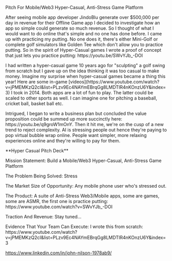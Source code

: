 <p> Pitch For Mobile/Web3 Hyper-Casual, Anti-Stress Game Platform</p>

<p>After seeing mobile app developer JindoBlu generate over $500,000 per day in revenue for their Offline Game app I decided to investigate how an app so simple could generate so much revenue. So I thought of what I would want to do online that's simple and no one has done before. I came up with practicing my putting. No one does it, there's either Mini-Golf or complete golf simulators like Golden Tee which don't allow you to practice putting. So in the spirit of Hyper-Casual games I wrote a proof of concept that just lets you practice putting: https://youtu.be/SWvYJb_-DOI</p>  

<p>I had written a hyper-casual game 10 years ago for "sculpting" a golf swing from scratch but I gave up on the idea thinking it was too casual to make money. Imagine my surprise when hyper-casual games became a thing this year! Here are some in-game [videos](https://www.youtube.com/watch?v=jPMEMKzQ2cI&list=PLzv9Ec4NAYmEBrqGg8LMDTIR4nKOnzU6Y&index=3) I took in 2014. Both apps are a lot of fun to play. The latter could be scaled to other sports as well. I can imagine one for pitching a baseball, cricket ball, basket ball etc.</p>  

<p>Intrigued, I began to write a business plan but concluded the value proposition could be summed up more succinctly here: https://youtu.be/q9groW1mOnY. Then it hit me, we're on the cusp of a new trend to reject complexity. AI is stressing people out hence they're paying to pop virtual bubble wrap online. People want simpler, more relaxing experiences online and they're willing to pay for them.</p>  

<p>**Hyper Casual Pitch Deck**</p>  

<p>Mission Statement: Build a Mobile/Web3 Hyper-Casual, Anti-Stress Game Platform</p>  
<p>The Problem Being Solved: Stress</p>  
<p>The Market Size of Opportunity: Any mobile phone user who's stressed out.</p>  
<p>The Product: A suite of Anti-Stress Web3/Mobile apps, some are games, some are ASMR, the first one is practice putting: https://www.youtube.com/watch?v=SWvYJb_-DOI</p>  
<p>Traction And Revenue: Stay tuned...</p>  
<p>Evidence That Your Team Can Execute: I wrote this from scratch: https://www.youtube.com/watch?v=jPMEMKzQ2cI&list=PLzv9Ec4NAYmEBrqGg8LMDTIR4nKOnzU6Y&index=3</p>  


https://www.linkedin.com/in/john-nilson-1978ab9/
 
